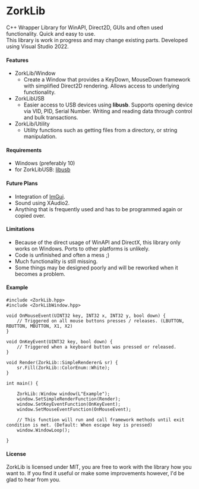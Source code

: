 # ZorkLib
C++ Wrapper Library for WinAPI, Direct2D, GUIs and often used functionality. Quick and easy to use.  
This library is work in progress and may change existing parts. Developed using Visual Studio 2022.

#### Features
* ZorkLib/Window 
	* Create a Window that provides a KeyDown, MouseDown framework with simplified Direct2D rendering. Allows access to underlying functionality.
* ZorkLibUSB
	* Easier access to USB devices using **libusb**. Supports opening device via VID, PID, Serial Number. Writing and reading data through control and bulk transactions.
* ZorkLib/Utility
	* Utility functions such as getting files from a directory, or string manipulation.

#### Requirements
* Windows (preferably 10)
* for ZorkLibUSB: [libusb](https://github.com/libusb/libusb)

#### Future Plans
* Integration of [ImGui](https://github.com/ocornut/imgui).
* Sound using XAudio2.
* Anything that is frequently used and has to be programmed again or copied over.

#### Limitations
* Because of the direct usage of WinAPI and DirectX, this library only works on Windows. Ports to other platforms is unlikely.
* Code is unfinished and often a mess ;)
* Much functionality is still missing.
* Some things may be designed poorly and will be reworked when it becomes a problem.

#### Example

	#include <ZorkLib.hpp>
	#include <ZorkLibWindow.hpp>
	
	void OnMouseEvent(UINT32 key, INT32 x, INT32 y, bool down) {
		// Triggered on all mouse buttons presses / releases. (LBUTTON, RBUTTON, MBUTTON, X1, X2)
	}
	
	void OnKeyEvent(UINT32 key, bool down) {
		// Triggered when a keyboard button was pressed or released.
	}
	
	void Render(ZorkLib::SimpleRenderer& sr) {
		sr.Fill(ZorkLib::ColorEnum::White);
	}
	
	int main() {
    
		ZorkLib::Window window(L"Example");
		window.SetSimpleRenderFunction(Render);
		window.SetKeyEventFunction(OnKeyEvent);
		window.SetMouseEventFunction(OnMouseEvent);
        
        // This function will run and call framework methods until exit condition is met. (Default: When escape key is pressed)
		window.WindowLoop();
        
	}
	
#### License
ZorkLib is licensed under MIT, you are free to work with the library how you want to.
If you find it useful or make some improvements however, I'd be glad to hear from you.
